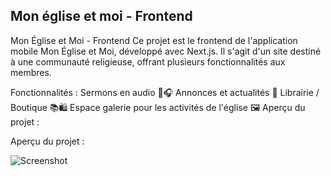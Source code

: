 ## Mon église et moi - Frontend

Mon Église et Moi - Frontend
Ce projet est le frontend de l'application mobile Mon Église et Moi, développé avec Next.js. Il s'agit d'un site destiné à une communauté religieuse, offrant plusieurs fonctionnalités aux membres.

Fonctionnalités :
Sermons en audio 📖🎧
Annonces et actualités 📰
Librairie / Boutique 📚🛍️
Espace galerie pour les activités de l'église 🖼️
Aperçu du projet :

Aperçu du projet :

![Screenshot](public/images/screenshot.png)


